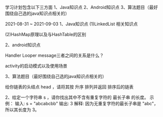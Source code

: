 学习计划包含以下三方面
1、Java知识点 
2、Android知识点 
3、算法题目（最好围绕自己选的java知识点相关的）

2021-08-31 ~ 2021-09-03
1、Java知识点
(1)LinkedList 相关知识点

(2)HashMap原理以及与HashTable的区别


2、android知识点

Handler Looper message三者之间的关系是什么？

activity的启动模式以及使用场景



3、算法题目（最好围绕自己选的java知识点相关的）

给你链表的头结点 head ，请将其按 升序 排列并返回 排序后的链表 

2、给定一个字符串 s ，请你找出其中不含有重复字符的 最长子串 的长度。
示例：
输入: s = "abcabcbb"
输出: 3 
解释: 因为无重复字符的最长子串是 "abc"，所以其长度为 3。